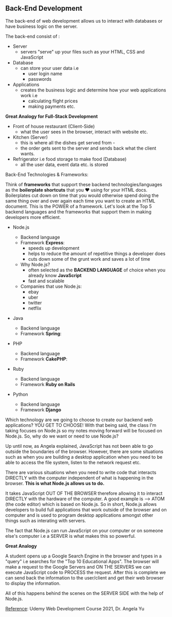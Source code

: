 ## Back-End Development

The back-end of web development allows us to interact with databases or have business logic on the server.

The back-end consist of :

- Server
  - servers "serve" up your files such as your HTML, CSS and JavaScript
- Database
  - can store your user data i.e
    - user login name
    - passwords
- Applications
  - creates the business logic and determine how your web applications work i.e
    - calculating flight prices
    - making payments etc.

**Great Analogy for Full-Stack Development**

- Front of house restaurant (Client-Side)
  - what the user sees in the browser, interact with website etc.
- Kitchen (Server)
  - this is where all the dishes get served from -
  - the order gets sent to the server and sends back what the client wants.
- Refrigerator i.e food storage to make food (Database)
  - all the user data, event data etc. is stored

Back-End Technologies & Frameworks:

Think of **frameworks** that support these backend technologies/languages as the **boilerplate shortcuts** that you ❤️ using for your HTML docs. Boilerplates cut down on time that you would otherwise spend doing the same thing over and over again each time you want to create an HTML document. This is the POWER of a framework. Let's look at the Top 5 backend languages and the frameworks that support them in making developers more efficient.

- Node.js
  - Backend language
  - Framework **Express**:
    - speeds up development
    - helps to reduce the amount of repetitive things a developer does
    - cuts down some of the grunt work and saves a lot of time
  - Why Node.js?
    - often selected as the **BACKEND LANGUAGE** of choice when you already know **JavaScript**
    - fast and scalable
  - Companies that use Node.js:
    - ebay
    - uber
    - twitter
    - netflix
- Java

  - Backend language
  - Framework **Spring**:

- PHP

  - Backend language
  - Framework **CakePHP**:

- Ruby

  - Backend language
  - Framework **Ruby on Rails**

- Python
  - Backend language
  - Framework **Django**

Which technology are we going to choose to create our backend web applications? YOU GET TO CHOOSE! With that being said, the class I'm taking focuses on Node.js so my notes moving forward will be focused on Node.js. So, why do we want or need to use Node.js?

Up until now, as Angela explained, JavaScript has not been able to go outside the boundaries of the browser. However, there are some situations such as when you are building a desktop application when you need to be able to access the file system, listen to the network request etc.

There are various situations when you need to write code that interacts DIRECTLY with the computer independent of what is happening in the browser. **This is what Node.js allows us to do.**

It takes JavaScript OUT OF THE BROWSER therefore allowing it to interact DIRECTLY with the hardware of the computer. A good example is --> ATOM (the code editor) which is based on Node.js. So in short, Node.js allows developers to build full applications that work outside of the browser and on computer and is used to program desktop applications amongst other things such as interating with servers.

The fact that Node.js can run JavaScript on your computer or on someone else's computer i.e a SERVER is what makes this so powerful.

**Great Analogy**

A student opens up a Google Search Engine in the browser and types in a "query" i.e searches for the "Top 10 Educational Apps". The browser will make a request to the Google Servers and ON THE SERVERS we can execute JavaScript code to PROCESS the request. After this is complete we can send back the information to the user/client and get their web browser to display the information.

All of this happens behind the scenes on the SERVER SIDE with the help of Node.js.

[Reference](https://www.udemy.com/course/the-complete-web-development-bootcamp/): Udemy Web Development Course 2021, Dr. Angela Yu
